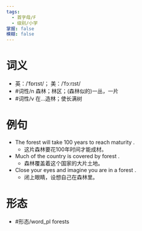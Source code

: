 ```yaml
---
tags:
  - 首字母/F
  - 级别/小学
掌握: false
模糊: false
---
```

# 词义
- 英：/ˈfɒrɪst/； 美：/ˈfɔːrɪst/
- #词性/n  森林；林区；(森林似的)一丛，一片
- #词性/v  在…造林；使长满树
# 例句
- The forest will take 100 years to reach maturity .
	- 这片森林要花100年时间才能成材。
- Much of the country is covered by forest .
	- 森林覆盖着这个国家的大片土地。
- Close your eyes and imagine you are in a forest .
	- 闭上眼睛，设想自己在森林里。
# 形态
- #形态/word_pl forests
